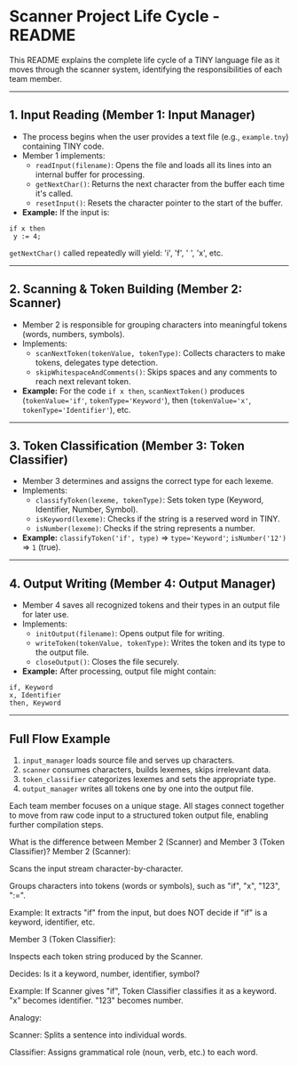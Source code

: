 
# Scanner Project Life Cycle - README

This README explains the complete life cycle of a TINY language file as it moves through the scanner system, identifying the responsibilities of each team member.

---
## 1. Input Reading (Member 1: Input Manager)
- The process begins when the user provides a text file (e.g., `example.tny`) containing TINY code.
- Member 1 implements:
    - `readInput(filename)`: Opens the file and loads all its lines into an internal buffer for processing.
    - `getNextChar()`: Returns the next character from the buffer each time it's called.
    - `resetInput()`: Resets the character pointer to the start of the buffer.
- **Example:** If the input is:
```
if x then
 y := 4;
```
`getNextChar()` called repeatedly will yield: 'i', 'f', ' ', 'x', etc.

---
## 2. Scanning & Token Building (Member 2: Scanner)
- Member 2 is responsible for grouping characters into meaningful tokens (words, numbers, symbols).
- Implements:
    - `scanNextToken(tokenValue, tokenType)`: Collects characters to make tokens, delegates type detection.
    - `skipWhitespaceAndComments()`: Skips spaces and any comments to reach next relevant token.
- **Example:** For the code `if x then`, `scanNextToken()` produces (`tokenValue='if'`, `tokenType='Keyword'`), then (`tokenValue='x'`, `tokenType='Identifier'`), etc.

---
## 3. Token Classification (Member 3: Token Classifier)
- Member 3 determines and assigns the correct type for each lexeme.
- Implements:
    - `classifyToken(lexeme, tokenType)`: Sets token type (Keyword, Identifier, Number, Symbol).
    - `isKeyword(lexeme)`: Checks if the string is a reserved word in TINY.
    - `isNumber(lexeme)`: Checks if the string represents a number.
- **Example:** `classifyToken('if', type)` => `type='Keyword'`; `isNumber('12')` => `1` (true).

---
## 4. Output Writing (Member 4: Output Manager)
- Member 4 saves all recognized tokens and their types in an output file for later use.
- Implements:
    - `initOutput(filename)`: Opens output file for writing.
    - `writeToken(tokenValue, tokenType)`: Writes the token and its type to the output file.
    - `closeOutput()`: Closes the file securely.
- **Example:** After processing, output file might contain:
```
if, Keyword
x, Identifier
then, Keyword
```

---
## Full Flow Example
1. `input_manager` loads source file and serves up characters.
2. `scanner` consumes characters, builds lexemes, skips irrelevant data.
3. `token_classifier` categorizes lexemes and sets the appropriate type.
4. `output_manager` writes all tokens one by one into the output file.

Each team member focuses on a unique stage. All stages connect together to move from raw code input to a structured token output file, enabling further compilation steps.

What is the difference between Member 2 (Scanner) and Member 3 (Token Classifier)?
Member 2 (Scanner):

Scans the input stream character-by-character.

Groups characters into tokens (words or symbols), such as "if", "x", "123", ":=".

Example: It extracts "if" from the input, but does NOT decide if "if" is a keyword, identifier, etc.

Member 3 (Token Classifier):

Inspects each token string produced by the Scanner.

Decides: Is it a keyword, number, identifier, symbol?

Example: If Scanner gives "if", Token Classifier classifies it as a keyword. "x" becomes identifier. "123" becomes number.

Analogy:

Scanner: Splits a sentence into individual words.

Classifier: Assigns grammatical role (noun, verb, etc.) to each word.
